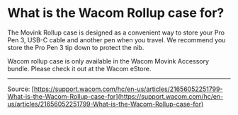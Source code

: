 # What is the Wacom Rollup case for?

The Movink Rollup case is designed as a convenient way to store your Pro Pen 3, USB-C cable and another pen when you travel. We recommend you store the Pro Pen 3 tip down to protect the nib.


Wacom rollup case is only available in the Wacom Movink Accessory bundle. Please check it out at the Wacom eStore.

---
Source: [https://support.wacom.com/hc/en-us/articles/21656052251799-What-is-the-Wacom-Rollup-case-for](https://support.wacom.com/hc/en-us/articles/21656052251799-What-is-the-Wacom-Rollup-case-for)
